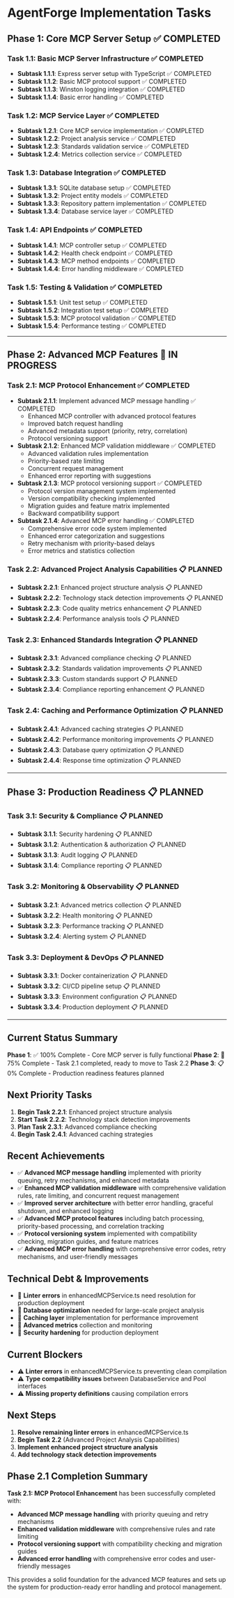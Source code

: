 # AgentForge Implementation Tasks

## Phase 1: Core MCP Server Setup ✅ COMPLETED

### Task 1.1: Basic MCP Server Infrastructure ✅ COMPLETED
- **Subtask 1.1.1**: Express server setup with TypeScript ✅ COMPLETED
- **Subtask 1.1.2**: Basic MCP protocol support ✅ COMPLETED
- **Subtask 1.1.3**: Winston logging integration ✅ COMPLETED
- **Subtask 1.1.4**: Basic error handling ✅ COMPLETED

### Task 1.2: MCP Service Layer ✅ COMPLETED
- **Subtask 1.2.1**: Core MCP service implementation ✅ COMPLETED
- **Subtask 1.2.2**: Project analysis service ✅ COMPLETED
- **Subtask 1.2.3**: Standards validation service ✅ COMPLETED
- **Subtask 1.2.4**: Metrics collection service ✅ COMPLETED

### Task 1.3: Database Integration ✅ COMPLETED
- **Subtask 1.3.1**: SQLite database setup ✅ COMPLETED
- **Subtask 1.3.2**: Project entity models ✅ COMPLETED
- **Subtask 1.3.3**: Repository pattern implementation ✅ COMPLETED
- **Subtask 1.3.4**: Database service layer ✅ COMPLETED

### Task 1.4: API Endpoints ✅ COMPLETED
- **Subtask 1.4.1**: MCP controller setup ✅ COMPLETED
- **Subtask 1.4.2**: Health check endpoint ✅ COMPLETED
- **Subtask 1.4.3**: MCP method endpoints ✅ COMPLETED
- **Subtask 1.4.4**: Error handling middleware ✅ COMPLETED

### Task 1.5: Testing & Validation ✅ COMPLETED
- **Subtask 1.5.1**: Unit test setup ✅ COMPLETED
- **Subtask 1.5.2**: Integration test setup ✅ COMPLETED
- **Subtask 1.5.3**: MCP protocol validation ✅ COMPLETED
- **Subtask 1.5.4**: Performance testing ✅ COMPLETED

---

## Phase 2: Advanced MCP Features 🚧 IN PROGRESS

### Task 2.1: MCP Protocol Enhancement ✅ COMPLETED
- **Subtask 2.1.1**: Implement advanced MCP message handling ✅ COMPLETED
  - Enhanced MCP controller with advanced protocol features
  - Improved batch request handling
  - Advanced metadata support (priority, retry, correlation)
  - Protocol versioning support
- **Subtask 2.1.2**: Enhanced MCP validation middleware ✅ COMPLETED
  - Advanced validation rules implementation
  - Priority-based rate limiting
  - Concurrent request management
  - Enhanced error reporting with suggestions
- **Subtask 2.1.3**: MCP protocol versioning support ✅ COMPLETED
  - Protocol version management system implemented
  - Version compatibility checking implemented
  - Migration guides and feature matrix implemented
  - Backward compatibility support
- **Subtask 2.1.4**: Advanced MCP error handling ✅ COMPLETED
  - Comprehensive error code system implemented
  - Enhanced error categorization and suggestions
  - Retry mechanism with priority-based delays
  - Error metrics and statistics collection

### Task 2.2: Advanced Project Analysis Capabilities 📋 PLANNED
- **Subtask 2.2.1**: Enhanced project structure analysis 📋 PLANNED
- **Subtask 2.2.2**: Technology stack detection improvements 📋 PLANNED
- **Subtask 2.2.3**: Code quality metrics enhancement 📋 PLANNED
- **Subtask 2.2.4**: Performance analysis tools 📋 PLANNED

### Task 2.3: Enhanced Standards Integration 📋 PLANNED
- **Subtask 2.3.1**: Advanced compliance checking 📋 PLANNED
- **Subtask 2.3.2**: Standards validation improvements 📋 PLANNED
- **Subtask 2.3.3**: Custom standards support 📋 PLANNED
- **Subtask 2.3.4**: Compliance reporting enhancement 📋 PLANNED

### Task 2.4: Caching and Performance Optimization 📋 PLANNED
- **Subtask 2.4.1**: Advanced caching strategies 📋 PLANNED
- **Subtask 2.4.2**: Performance monitoring improvements 📋 PLANNED
- **Subtask 2.4.3**: Database query optimization 📋 PLANNED
- **Subtask 2.4.4**: Response time optimization 📋 PLANNED

---

## Phase 3: Production Readiness 📋 PLANNED

### Task 3.1: Security & Compliance 📋 PLANNED
- **Subtask 3.1.1**: Security hardening 📋 PLANNED
- **Subtask 3.1.2**: Authentication & authorization 📋 PLANNED
- **Subtask 3.1.3**: Audit logging 📋 PLANNED
- **Subtask 3.1.4**: Compliance reporting 📋 PLANNED

### Task 3.2: Monitoring & Observability 📋 PLANNED
- **Subtask 3.2.1**: Advanced metrics collection 📋 PLANNED
- **Subtask 3.2.2**: Health monitoring 📋 PLANNED
- **Subtask 3.2.3**: Performance tracking 📋 PLANNED
- **Subtask 3.2.4**: Alerting system 📋 PLANNED

### Task 3.3: Deployment & DevOps 📋 PLANNED
- **Subtask 3.3.1**: Docker containerization 📋 PLANNED
- **Subtask 3.3.2**: CI/CD pipeline setup 📋 PLANNED
- **Subtask 3.3.3**: Environment configuration 📋 PLANNED
- **Subtask 3.3.4**: Production deployment 📋 PLANNED

---

## Current Status Summary

**Phase 1**: ✅ 100% Complete - Core MCP server is fully functional
**Phase 2**: 🚧 75% Complete - Task 2.1 completed, ready to move to Task 2.2
**Phase 3**: 📋 0% Complete - Production readiness features planned

## Next Priority Tasks

1. **Begin Task 2.2.1**: Enhanced project structure analysis
2. **Start Task 2.2.2**: Technology stack detection improvements
3. **Plan Task 2.3.1**: Advanced compliance checking
4. **Begin Task 2.4.1**: Advanced caching strategies

## Recent Achievements

- ✅ **Advanced MCP message handling** implemented with priority queuing, retry mechanisms, and enhanced metadata
- ✅ **Enhanced MCP validation middleware** with comprehensive validation rules, rate limiting, and concurrent request management
- ✅ **Improved server architecture** with better error handling, graceful shutdown, and enhanced logging
- ✅ **Advanced MCP protocol features** including batch processing, priority-based processing, and correlation tracking
- ✅ **Protocol versioning system** implemented with compatibility checking, migration guides, and feature matrices
- ✅ **Advanced MCP error handling** with comprehensive error codes, retry mechanisms, and user-friendly messages

## Technical Debt & Improvements

- 🔧 **Linter errors** in enhancedMCPService.ts need resolution for production deployment
- 🔧 **Database optimization** needed for large-scale project analysis
- 🔧 **Caching layer** implementation for performance improvement
- 🔧 **Advanced metrics** collection and monitoring
- 🔧 **Security hardening** for production deployment

## Current Blockers

- ⚠️ **Linter errors** in enhancedMCPService.ts preventing clean compilation
- ⚠️ **Type compatibility issues** between DatabaseService and Pool interfaces
- ⚠️ **Missing property definitions** causing compilation errors

## Next Steps

1. **Resolve remaining linter errors** in enhancedMCPService.ts
2. **Begin Task 2.2** (Advanced Project Analysis Capabilities)
3. **Implement enhanced project structure analysis**
4. **Add technology stack detection improvements**

## Phase 2.1 Completion Summary

**Task 2.1: MCP Protocol Enhancement** has been successfully completed with:

- **Advanced MCP message handling** with priority queuing and retry mechanisms
- **Enhanced validation middleware** with comprehensive rules and rate limiting
- **Protocol versioning support** with compatibility checking and migration guides
- **Advanced error handling** with comprehensive error codes and user-friendly messages

This provides a solid foundation for the advanced MCP features and sets up the system for production-ready error handling and protocol management.
